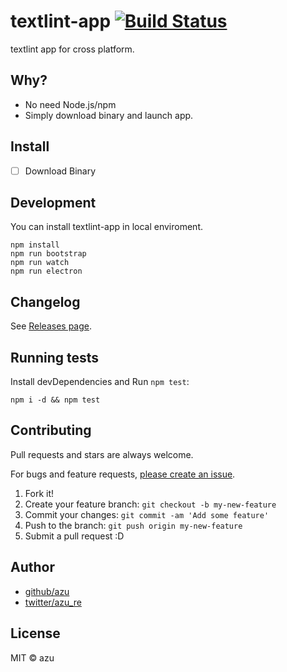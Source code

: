# textlint-app [![Build Status](https://travis-ci.org/textlint/textlint-app.svg?branch=master)](https://travis-ci.org/textlint/textlint-app)

textlint app for cross platform.

## Why?

- No need Node.js/npm
- Simply download binary and launch app.

## Install

- [ ] Download Binary

## Development

You can install textlint-app in local enviroment.

    npm install
    npm run bootstrap
    npm run watch
    npm run electron

## Changelog

See [Releases page](https://github.com/textlint/textlint-app/releases).

## Running tests

Install devDependencies and Run `npm test`:

    npm i -d && npm test

## Contributing

Pull requests and stars are always welcome.

For bugs and feature requests, [please create an issue](https://github.com/textlint/textlint-app/issues).

1. Fork it!
2. Create your feature branch: `git checkout -b my-new-feature`
3. Commit your changes: `git commit -am 'Add some feature'`
4. Push to the branch: `git push origin my-new-feature`
5. Submit a pull request :D

## Author

- [github/azu](https://github.com/azu)
- [twitter/azu_re](https://twitter.com/azu_re)

## License

MIT © azu
